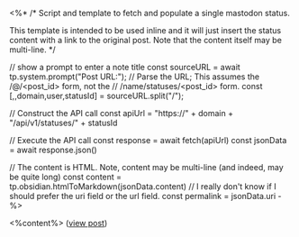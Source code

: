 <%*
/*
Script and template to fetch and populate a single mastodon status.

This template is intended to be used inline and it will just insert the status
content with a link to the original post.  Note that the content itself may be
multi-line.
*/

// show a prompt to enter a note title
const sourceURL = await tp.system.prompt("Post URL:");
// Parse the URL;  This assumes the /@<name>/<post_id> form, not the
// /name/statuses/<post_id> form.
const [,,domain,user,statusId] = sourceURL.split("/");

// Construct the API call
const apiUrl = "https://" + domain + "/api/v1/statuses/" + statusId

// Execute the API call
const response = await fetch(apiUrl)
const jsonData = await response.json()

// The content is HTML.  Note, content may be multi-line (and indeed, may be quite long)
const content = tp.obsidian.htmlToMarkdown(jsonData.content)
// I really don't know if I should prefer the uri field or the url field.
const permalink = jsonData.uri
-%>


<%content%> ([view post](<%permalink%>))